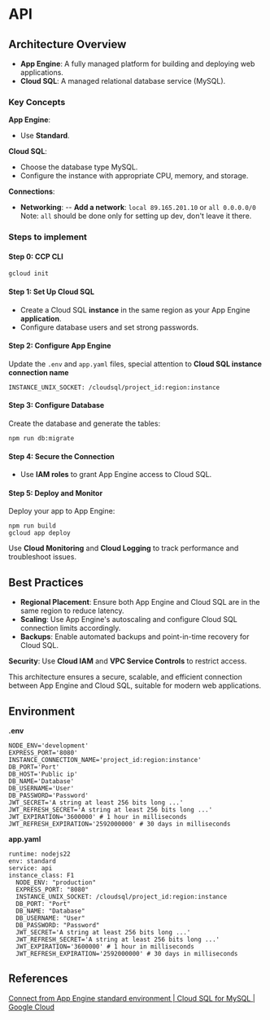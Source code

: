 
# API
## Architecture Overview
- **App Engine**: A fully managed platform for building and deploying web applications.
- **Cloud SQL**: A managed relational database service (MySQL).

### Key Concepts
**App Engine**:
- Use **Standard**.

**Cloud SQL**:
- Choose the database type MySQL.
- Configure the instance with appropriate CPU, memory, and storage.

**Connections**:
- **Networking**:
-- **Add a network**: <code>local 89.165.201.10</code> or <code>all 0.0.0.0/0</code>
Note: <code>all</code> should be done only for setting up dev, don't leave it there.

### Steps to implement
#### Step 0: CCP CLI
	gcloud init

#### Step 1: Set Up Cloud SQL
-   Create a Cloud SQL **instance** in the same region as your App Engine **application**.
-   Configure database users and set strong passwords.

#### Step 2: Configure App Engine
Update the `.env` and `app.yaml` files, special attention to **Cloud SQL instance connection name** 
	
	INSTANCE_UNIX_SOCKET: /cloudsql/project_id:region:instance

#### Step 3: Configure Database
Create the database and generate the tables:

	npm run db:migrate

#### Step 4: Secure the Connection
- Use **IAM roles** to grant App Engine access to Cloud SQL.

#### Step 5: Deploy and Monitor
Deploy your app to App Engine:

	npm run build
	gcloud app deploy

Use **Cloud Monitoring** and **Cloud Logging** to track performance and troubleshoot issues.

## Best Practices
-   **Regional Placement**: Ensure both App Engine and Cloud SQL are in the same region to reduce latency.
-   **Scaling**: Use App Engine's autoscaling and configure Cloud SQL connection limits accordingly.
-   **Backups**: Enable automated backups and point-in-time recovery for Cloud SQL.

**Security**: Use **Cloud IAM** and **VPC Service Controls** to restrict access.


This architecture ensures a secure, scalable, and efficient connection between App Engine and Cloud SQL, suitable for modern web applications.


## Environment

<b>.env</b>

	NODE_ENV='development'
	EXPRESS_PORT='8080'
	INSTANCE_CONNECTION_NAME='project_id:region:instance'
	DB_PORT='Port'
	DB_HOST='Public ip'
	DB_NAME='Database'
	DB_USERNAME='User'
	DB_PASSWORD='Password'
	JWT_SECRET='A string at least 256 bits long ...'
	JWT_REFRESH_SECRET='A string at least 256 bits long ...'
	JWT_EXPIRATION='3600000' # 1 hour in milliseconds
	JWT_REFRESH_EXPIRATION='2592000000' # 30 days in milliseconds


<b>app.yaml</b>

	runtime: nodejs22
	env: standard
	service: api
	instance_class: F1
	  NODE_ENV: "production"
	  EXPRESS_PORT: "8080"
	  INSTANCE_UNIX_SOCKET: /cloudsql/project_id:region:instance
	  DB_PORT: "Port"
	  DB_NAME: "Database"
	  DB_USERNAME: "User"
	  DB_PASSWORD: "Password"
	  JWT_SECRET='A string at least 256 bits long ...'
	  JWT_REFRESH_SECRET='A string at least 256 bits long ...'
	  JWT_EXPIRATION='3600000' # 1 hour in milliseconds
	  JWT_REFRESH_EXPIRATION='2592000000' # 30 days in milliseconds

## References
[Connect from App Engine standard environment | Cloud SQL for MySQL | Google Cloud](https://cloud.google.com/sql/docs/mysql/connect-app-engine-standard)
